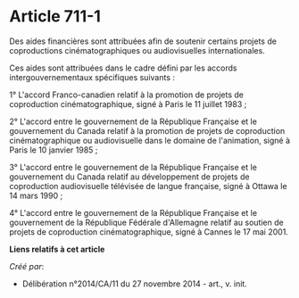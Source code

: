 # Article 711-1

Des aides financières sont attribuées afin de soutenir certains projets de coproductions cinématographiques ou audiovisuelles
internationales. 

Ces aides sont attribuées dans le cadre défini par les accords intergouvernementaux spécifiques suivants : 

1° L'accord Franco-canadien relatif à la promotion de projets de coproduction cinématographique, signé à Paris le 11 juillet
1983 ; 

2° L'accord entre le gouvernement de la République Française et le gouvernement du Canada relatif à la promotion de projets
de coproduction cinématographique ou audiovisuelle dans le domaine de l'animation, signé à Paris le 10 janvier 1985 ; 

3° L'accord entre le gouvernement de la République Française et le gouvernement du Canada relatif au développement de projets
de coproduction audiovisuelle télévisée de langue française, signé à Ottawa le 14 mars 1990 ; 

4° L'accord entre le gouvernement de la République Française et le gouvernement de la République Fédérale d'Allemagne relatif
au soutien de projets de coproduction cinématographique, signé à Cannes le 17 mai 2001.

**Liens relatifs à cet article**

_Créé par_:

  - Délibération n°2014/CA/11 du 27 novembre 2014 - art., v. init.
